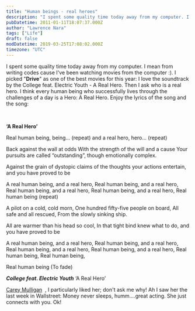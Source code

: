 ```yaml
---
title: "Human beings - real heroes"
description: "I spent some quality time today away from my computer. I mean from writing codes cause I've been watching movies from the computer :). I picked \"Drive\" as o..."
pubDatetime: 2011-01-11T18:07:37.000Z
author: "Lawrence Nara"
tags: ["Life"]
draft: false
modDatetime: 2019-03-25T17:08:02.000Z
timezone: "UTC"
---
```


I spent some quality time today away from my computer. I mean from writing codes cause I've been watching movies from the computer :). I picked "**Drive**" as one of the best movies for this year: I love the soundtrack by the College feat. Electric Youth - A Real Hero. Then I ask who is a real hero. I think every human being who successfully lives through the challenges of a day is a Hero: A Real Hero. Enjoy the lyrics of the song and the song:

 

**‘A Real Hero’**

Real human being, being… (repeat) and a real hero, hero… (repeat)

Back against the wall at odds With the strength of the will and a cause Your pursuits are called “outstanding”, though emotionally complex.

Against the grain of dystopic claims of the thoughts your actions entertain, and you have proved to be

A real human being, and a real hero, Real human being, and a real hero, Real human being, and a real hero, Real human being, and a real hero, Real human being (repeat)

A pilot on a cold, cold morn, One hundred fifty-five people on board, All safe and all rescued, From the slowly sinking ship.

All are warmer than his head so cool, In that tight bind knew what to do, and you have proved to be

A real human being, and a real hero, Real human being, and a real hero, Real human being, and a real hero, Real human being, and a real hero, Real human being, Real human being,

Real human being (To fade)

***College feat. Electric Youth*** ‘A Real Hero’

[Carey Mulligan](http://carey-mulligan.net/)  , I particularly liked her; don't ask me why! Ah I saw her the last week in Wallstreet: Money never sleeps, humm....great acting. She just connects with you. Ok!
